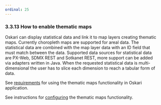 ```yaml
---
ordinal: 25
---
```


### 3.3.13 How to enable thematic maps

Oskari can display statistical data and link it to map layers creating thematic maps. Currently choropleth maps are supported for areal data. The statistical data are combined with the map layer data with an ID field that must match between the data. Supported data sources for statistical data are PX-Web, SDMX REST and Sotkanet REST, more support can be added via adapters written in Java. When the requested statistical data is multi-dimensional the user has to slice each dimension to reach a tabular form of data.

See [requirements](thematicmaps/requirements) for using the thematic maps functionality in Oskari application.

See instructions for [configuring](thematicmaps/config) the thematic maps functionality.
